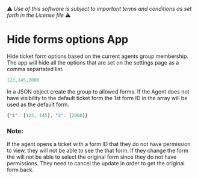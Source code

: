 :warning: *Use of this software is subject to important terms and conditions as set forth in the License file* :warning:

# Hide forms options App

Hide ticket form options based on the current agents group membership. The app will hide all the options that are set on the settings page as a comma separtated list. 

``` javascript
123,145,2000
```

In a JSON object create the group to allowed forms. If the Agent does not have visibility to the default ticket form the 1st form ID in the array will be used as the default form. 

``` javascript 
{"1": [123, 145], "2": [2000]}
```

### Note:
If the agent opens a ticket with a form ID that they do not have permission to view, they will not be able to see the that form. If they change the form the will not be able to select the original form since they do not have permissions. They need to cancel the update in order to get the original form back. 